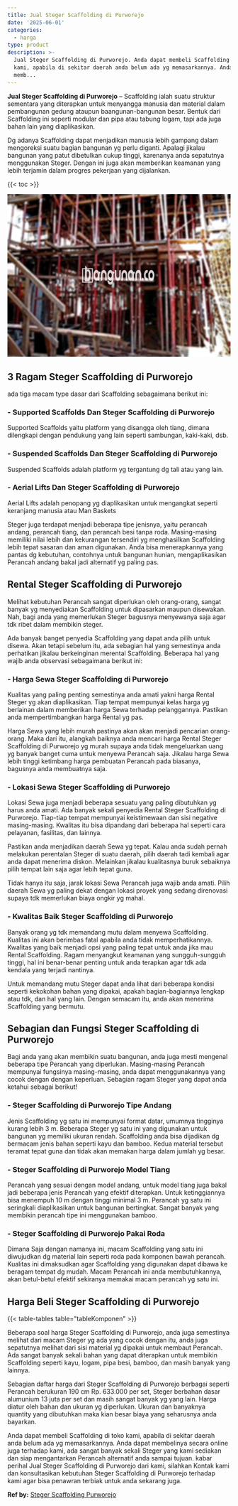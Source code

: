```yaml
---
title: Jual Steger Scaffolding di Purworejo
date: '2025-06-01'
categories:
  - harga
type: product
description: >-
  Jual Steger Scaffolding di Purworejo. Anda dapat membeli Scaffolding di toko
  kami, apabila di sekitar daerah anda belum ada yg memasarkannya. Anda dapat
  memb...
---
```


**Jual Steger Scaffolding di Purworejo** – Scaffolding ialah suatu struktur sementara yang diterapkan untuk menyangga manusia dan material dalam pembangunan gedung ataupun baangunan-bangunan besar. Bentuk dari Scaffolding ini seperti modular dan pipa atau tabung logam, tapi ada juga bahan lain yang diaplikasikan.

Dg adanya Scaffolding dapat menjadikan manusia lebih gampang dalam mengoreksi suatu bagian bangunan yg perlu diganti. Apalagi jikalau bangunan yang patut dibetulkan cukup tinggi, karenanya anda sepatutnya menggunakan Steger. Dengan ini juga akan memberikan keamanan yang lebih terjamin dalam progres pekerjaan yang dijalankan.

{{< toc >}}

![Jual Steger Scaffolding di Purworejo](/images/sewa-scaffolding-steger-10.png)

## 3 Ragam Steger Scaffolding di Purworejo

ada tiga macam type dasar dari Scaffolding sebagaimana berikut ini:

### \- Supported Scaffolds Dan Steger Scaffolding di Purworejo

Supported Scaffolds yaitu platform yang disangga oleh tiang, dimana dilengkapi dengan pendukung yang lain seperti sambungan, kaki-kaki, dsb.

### \- Suspended Scaffolds Dan Steger Scaffolding di Purworejo

Suspended Scaffolds adalah platform yg tergantung dg tali atau yang lain.

### \- Aerial Lifts Dan Steger Scaffolding di Purworejo

Aerial Lifts adalah penopang yg diaplikasikan untuk mengangkat seperti keranjang manusia atau Man Baskets

Steger juga terdapat menjadi beberapa tipe jenisnya, yaitu perancah andang, perancah tiang, dan perancah besi tanpa roda. Masing-masing memiliki nilai lebih dan kekurangan tersendiri yg menghasilkan Scaffolding lebih tepat sasaran dan aman digunakan. Anda bisa menerapkannya yang pantas dg kebutuhan, contohnya untuk bangunan hunian, mengaplikasikan Perancah andang bakal jadi alternatif yg paling pas.

## Rental Steger Scaffolding di Purworejo

Melihat kebutuhan Perancah sangat diperlukan oleh orang-orang, sangat banyak yg menyediakan Scaffolding untuk dipasarkan maupun disewakan. Nah, bagi anda yang memerlukan Steger bagusnya menyewanya saja agar tdk ribet dalam membikin steger.

Ada banyak banget penyedia Scaffolding yang dapat anda pilih untuk disewa. Akan tetapi sebelum itu, ada sebagian hal yang semestinya anda perhatikan jikalau berkeinginan merental Scaffolding. Beberapa hal yang wajib anda observasi sebagaimana berikut ini:

### \- Harga Sewa Steger Scaffolding di Purworejo

Kualitas yang paling penting semestinya anda amati yakni harga Rental Steger yg akan diaplikasikan. Tiap tempat mempunyai kelas harga yg berlainan dalam memberikan harga Sewa terhadap pelanggannya. Pastikan anda mempertimbangkan harga Rental yg pas.

Harga Sewa yang lebih murah pastinya akan akan menjadi pencarian orang-orang. Maka dari itu, alangkah baiknya anda mencari harga Rental Steger Scaffolding di Purworejo yg murah supaya anda tidak mengeluarkan uang yg banyak banget cuma untuk menyewa Perancah saja. Jikalau harga Sewa lebih tinggi ketimbang harga pembuatan Perancah pada biasanya, bagusnya anda membuatnya saja.

### \- Lokasi Sewa Steger Scaffolding di Purworejo

Lokasi Sewa juga menjadi beberapa sesuatu yang paling dibutuhkan yg harus anda amati. Ada banyak sekali penyedia Rental Steger Scaffolding di Purworejo. Tiap-tiap tempat mempunyai keistimewaan dan sisi negative masing-masing. Kwalitas itu bisa dipandang dari beberapa hal seperti cara pelayanan, fasilitas, dan lainnya.

Pastikan anda menjadikan daerah Sewa yg tepat. Kalau anda sudah pernah melakukan perentalan Steger di suatu daerah, pilih daerah tadi kembali agar anda dapat menerima diskon. Melainkan jikalau kualitasnya buruk sebaiknya pilih tempat lain saja agar lebih tepat guna.

Tidak hanya itu saja, jarak lokasi Sewa Perancah juga wajib anda amati. Pilih daerah Sewa yg paling dekat dengan lokasi proyek yang sedang direnovasi supaya tdk memerlukan biaya ongkir yg mahal.

### \- Kwalitas Baik Steger Scaffolding di Purworejo

Banyak orang yg tdk memandang mutu dalam menyewa Scaffolding. Kualitas ini akan berimbas fatal apabila anda tidak memperhatikannya. Kwalitas yang baik menjadi opsi yang paling tepat untuk anda jika mau Rental Scaffolding. Ragam menyangkut keamanan yang sungguh-sungguh tinggi, hal ini benar-benar penting untuk anda terapkan agar tdk ada kendala yang terjadi nantinya.

Untuk memandang mutu Steger dapat anda lihat dari beberapa kondisi seperti kekokohan bahan yang dipakai, apakah bagian-bagiannya lengkap atau tdk, dan hal yang lain. Dengan semacam itu, anda akan menerima Scaffolding yang bermutu.

## Sebagian dan Fungsi Steger Scaffolding di Purworejo

Bagi anda yang akan membikin suatu bangunan, anda juga mesti mengenal beberapa tipe Perancah yang diperlukan. Masing-masing Perancah mempunyai fungsinya masing-masing, anda dapat menggunakannya yang cocok dengan dengan keperluan. Sebagian ragam Steger yang dapat anda ketahui sebagai berikut!

### \- Steger Scaffolding di Purworejo Tipe Andang

Jenis Scaffolding yg satu ini mempunyai format datar, umumnya tingginya kurang lebih 3 m. Beberapa Steger yg satu ini yang digunakan untuk bangunan yg memiliki ukuran rendah. Scaffolding anda bisa dijadikan dg bermacam jenis bahan seperti kayu dan bamboo. Kedua material tersebut teramat tepat guna dan tidak akan memakan harga dalam jumlah yg besar.

### \- Steger Scaffolding di Purworejo Model Tiang

Perancah yang sesuai dengan model andang, untuk model tiang juga bakal jadi beberapa jenis Perancah yang efektif diterapkan. Untuk ketinggiannya bisa menempuh 10 m dengan tinggi minimal 3 m. Perancah yg satu ini seringkali diaplikasikan untuk bangunan bertingkat. Sangat banyak yang membikin perancah tipe ini menggunakan bamboo.

### \- Steger Scaffolding di Purworejo Pakai Roda

Dimana Saja dengan namanya ini, macam Scaffolding yang satu ini diwujudkan dg material lain seperti roda pada komponen bawah perancah. Kualitas ini dimaksudkan agar Scaffolding yang digunakan dapat dibawa ke beragam tempat dg mudah. Macam Perancah ini anda membutuhkannya, akan betul-betul efektif sekiranya memakai macam perancah yg satu ini.

## Harga Beli Steger Scaffolding di Purworejo

{{< table-tables table="tableKomponen" >}}

Beberapa soal harga Steger Scaffolding di Purworejo, anda juga semestinya melihat dari macam Steger yg ada yang cocok dengan itu, anda juga sepatutnya melihat dari sisi material yg dipakai untuk membaut Perancah. Ada sangat banyak sekali bahan yang dapat diterapkan untuk membikin Scaffolding seperti kayu, logam, pipa besi, bamboo, dan masih banyak yang lainnya.

Sebagian daftar harga dari Steger Scaffolding di Purworejo berbagai seperti Perancah berukuran 190 cm Rp. 633.000 per set, Steger berbahan dasar alumunium 13 juta per set dan masih sangat banyak yg yang lain. Harga diatur oleh bahan dan ukuran yg diperlukan. Ukuran dan banyaknya quantity yang dibutuhkan maka kian besar biaya yang seharusnya anda bayarkan.

Anda dapat membeli Scaffolding di toko kami, apabila di sekitar daerah anda belum ada yg memasarkannya. Anda dapat membelinya secara online juga terhadap kami, ada sangat banyak sekali Steger yang kami sediakan dan siap mengantarkan Perancah alternatif anda sampai tujuan. kabar perihal Jual Steger Scaffolding di Purworejo dari kami, silahkan Kontak kami dan konsultasikan kebutuhan Steger Scaffolding di Purworejo terhadap kami agar bisa penawran terbiak untuk anda sekarang juga.

**Ref by:** [Steger Scaffolding Purworejo](https://id.wikipedia.org/wiki/Steger)
